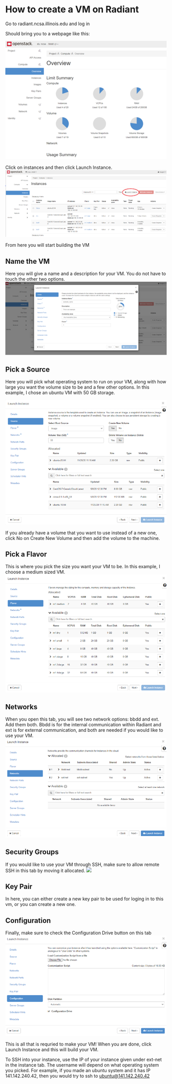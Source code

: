 # How to create a VM on Radiant

Go to radiant.ncsa.illinois.edu and log in

Should bring you to a webpage like this:

![](/images/Figures/Radiant_overview.png)

Click on instances and then click Launch Instance.
![](/images/Figures/Radiant_instances_red.png)

From here you will start building the VM

## Name the VM
Here you will give a name and a description for your VM. You do not have to touch the other two options.
![](/images/Figures/Radiant_Name.png)
## Pick a Source

Here you will pick what operating system to run on your VM, along with how large you want the volume size to be and a few other options.
In this example, I chose an ubuntu VM with 50 GB storage.

![](/images/Figures/Radiant_Source.png)

If you already have a volume that you want to use instead of a new one, click No on Create New Volume and then add the volume to the machine.
## Pick a Flavor

This is where you pick the size you want your VM to be. In this example, I choose a medium sized VM.
![](/images/Figures/Radiant_Flavor.png)
## Networks

When you open this tab, you will see two network options: bbdd and ext. Add them both. 
Bbdd is for the internal communication within Radiant and ext is for external communication, 
and both are needed if you would like to use your VM.
![](/images/Figures/Radiant_networks.png)
## Security Groups

If you would like to use your VM through SSH, make sure to allow remote SSH in this tab by moving it allocated.
![](/images/Figures/Radiant_SecurityGroups.png)
## Key Pair

In here, you can either create a new key pair to be used for loging in to this vm, or you can create a new one.
## Configuration

Finally, make sure to check the Configuration Drive button on this tab
![](/images/Figures/Radiant_configuration.png)


This is all that is requried to make your VM! When you are done, click Launch Instance and this will build your VM.

To SSH into your instance, use the IP of your instance given under ext-net in the instance tab. The username will depend on what operating system you picked.
For example, if you made an ubuntu system and it has IP 141.142.240.42, then you would try to ssh to ubuntu@141.142.240.42

